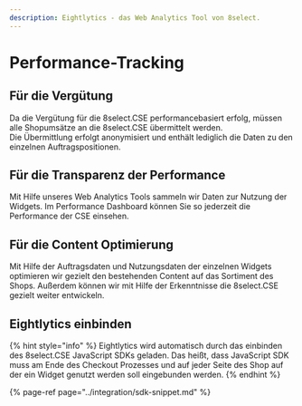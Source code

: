 ```yaml
---
description: Eightlytics - das Web Analytics Tool von 8select.
---
```


# Performance-Tracking

## Für die Vergütung

Da die Vergütung für die 8select.CSE performancebasiert erfolg, müssen alle Shopumsätze an die 8select.CSE übermittelt werden.  
Die Übermittlung erfolgt anonymisiert und enthält lediglich die Daten zu den einzelnen Auftragspositionen.

## Für die Transparenz der Performance

Mit Hilfe unseres Web Analytics Tools sammeln wir Daten zur Nutzung der Widgets. Im Performance Dashboard können Sie so jederzeit die Performance der CSE einsehen.

## Für die Content Optimierung

Mit Hilfe der Auftragsdaten und Nutzungsdaten der einzelnen Widgets optimieren wir gezielt den bestehenden Content auf das Sortiment des Shops. Außerdem können wir mit Hilfe der Erkenntnisse die 8select.CSE gezielt weiter entwickeln.

## Eightlytics einbinden

{% hint style="info" %}
Eightlytics wird automatisch durch das einbinden des 8select.CSE JavaScript SDKs geladen. Das heißt, dass JavaScript SDK muss am Ende des Checkout Prozesses und auf jeder Seite des Shop auf der ein Widget genutzt werden soll eingebunden werden.
{% endhint %}

{% page-ref page="../integration/sdk-snippet.md" %}

